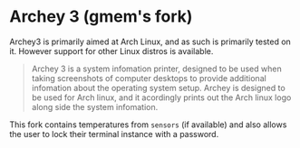Archey 3 (gmem's fork)
========

Archey3 is primarily aimed at Arch Linux, and as such is primarily tested
on it. However support for other Linux distros is available. 

> Archey 3 is a system infomation printer, designed to be used when taking screenshots of computer desktops to provide additional infomation about the operating system setup. Archey is designed to be used for Arch linux, and it acordingly prints out the Arch linux logo along side the system infomation.

This fork contains temperatures from `sensors` (if available) and also allows the user
to lock their terminal instance with a password.
